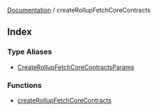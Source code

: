 [Documentation](../README.md) / createRollupFetchCoreContracts

## Index

### Type Aliases

- [CreateRollupFetchCoreContractsParams](type-aliases/CreateRollupFetchCoreContractsParams.md)

### Functions

- [createRollupFetchCoreContracts](functions/createRollupFetchCoreContracts.md)
